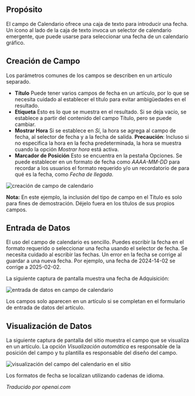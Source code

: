 <!-- Filename: J3.x:Adding_custom_fields/Calendar_Field / Display title: Campo del Calendario -->

## Propósito

El campo de Calendario ofrece una caja de texto para introducir una fecha. Un ícono al lado de la caja de texto invoca un selector de calendario emergente, que puede usarse para seleccionar una fecha de un calendario gráfico.

## Creación de Campo

Los parámetros comunes de los campos se describen en un artículo separado.

* **Título** Puede tener varios campos de fecha en un artículo, por lo que se necesita cuidado al establecer el título para evitar ambigüedades en el resultado.
* **Etiqueta** Esto es lo que se muestra en el resultado. Si se deja vacío, se establece a partir del contenido del campo Título, pero se puede cambiar.
* **Mostrar Hora** Si se establece en *Sí*, la hora se agrega al campo de fecha, al selector de fecha y a la fecha de salida. **Precaución**: Incluso si no especifica la hora en la fecha predeterminada, la hora se muestra cuando la opción *Mostrar hora* está activa.
* **Marcador de Posición** Esto se encuentra en la pestaña Opciones. Se puede establecer en un formato de fecha como *AAAA-MM-DD* para recordar a los usuarios el formato requerido y/o un recordatorio de para qué es la fecha, como *Fecha de llegada*.

![creación de campo de calendario](../../../en/images/fields/fields-calendar-edit.png)

**Nota:** En este ejemplo, la inclusión del tipo de campo en el Título es solo para fines de demostración. Déjelo fuera en los títulos de sus propios campos.


## Entrada de Datos

El uso del campo de calendario es sencillo. Puedes escribir la fecha en el formato requerido o seleccionar una fecha usando el selector de fecha. Se necesita cuidado al escribir las fechas. Un error en la fecha se corrige al guardar a una nueva fecha. Por ejemplo, una fecha de 2024-14-02 se corrige a 2025-02-02.

La siguiente captura de pantalla muestra una fecha de Adquisición:

![entrada de datos en campo de calendario](../../../en/images/fields/fields-calendar-data-entry.png)

Los campos solo aparecen en un artículo si se completan en el formulario de entrada de datos del artículo.


## Visualización de Datos

La siguiente captura de pantalla del sitio muestra el campo que se visualiza en un artículo. La opción *Visualización automática* es responsable de la posición del campo y tu plantilla es responsable del diseño del campo.

![visualización del campo del calendario en el sitio](../../../en/images/fields/fields-calendar-site.png)

Los formatos de fecha se localizan utilizando cadenas de idioma.

*Traducido por openai.com*

